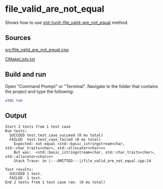 # file_valid_are_not_equal

Shows how to use [xtd::tunit::file_valid::are_not_equal](https://gammasoft71.github.io/xtd/reference_guides/latest/classxtd_1_1tunit_1_1file__valid.html#a65f48c856e111c54fc4db6a2a939585d) method.

## Sources

[src/file_valid_are_not_equal.cpp](src/file_valid_are_not_equal.cpp)

[CMakeLists.txt](CMakeLists.txt)

## Build and run

Open "Command Prompt" or "Terminal". Navigate to the folder that contains the project and type the following:

```cmake
xtdc run
```

## Output

```
Start 2 tests from 1 test case
Run tests:
  SUCCEED test.test_case_succeed (0 ms total)
  FAILED  test.test_case_failed (0 ms total)
    Expected: not equal <std::basic_istringstream<char, std::char_traits<char>, std::allocator<char>>>
    But was:  <std::basic_istringstream<char, std::char_traits<char>, std::allocator<char>>>
    Stack Trace: in |---OMITTED---|/file_valid_are_not_equal.cpp:14

Test results:
  SUCCEED 1 test.
  FAILED  1 test.
End 2 tests from 1 test case ran. (0 ms total)
```
